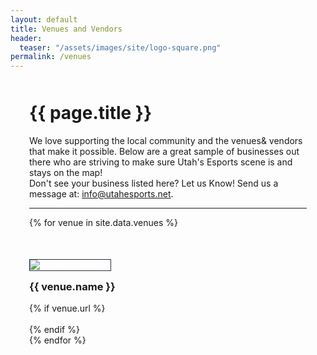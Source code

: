 ```yaml
---
layout: default
title: Venues and Vendors
header:
  teaser: "/assets/images/site/logo-square.png"
permalink: /venues
---
```


<div style="max-width: 1200px;margin: 50px auto;padding: 0 30px;">
  <div class="heading" style="margin: 50px 0 0">
    <h1>
      {{ page.title }}
    </h1>
  </div>
  <p>We love supporting the local community and the venues&amp; vendors that make it possible. Below are a great sample of businesses out there who are striving to make sure Utah's Esports scene is and stays on the map!<br/>Don't see your business listed here? Let us Know! Send us a message at: <a href="mailto:info@utahesports.net">info@utahesports.net</a>.</p>
  <hr/>
  <div class="row">
    {% for venue in site.data.venues %}
      <div class="col-xs-6 col-sm-4" style="margin-top: 50px;">
        <a href="{{ venue.url }}" target="_blank"><img src="/assets/images/vendors/{{ venue.image }}.png" alt="{{ venue.name }}"/></a>
        <h3 style="margin-top: 15px;">{{ venue.name }}</h3>
        {% if venue.url %}
          <div><a href="{{ venue.url }}" target="_blank">Website</a></div>
        {% endif %}
      </div>
    {% endfor %}
  </div>
</div>

<style>
  .col-xs-6 a {
    color: #fff;
    font-size: 14px;
  }
  .col-xs-6 a:hover {
    color: #03A9F3;
  }
  .col-xs-6 img {
    border: 1px solid #2d313a;
  }
</style>